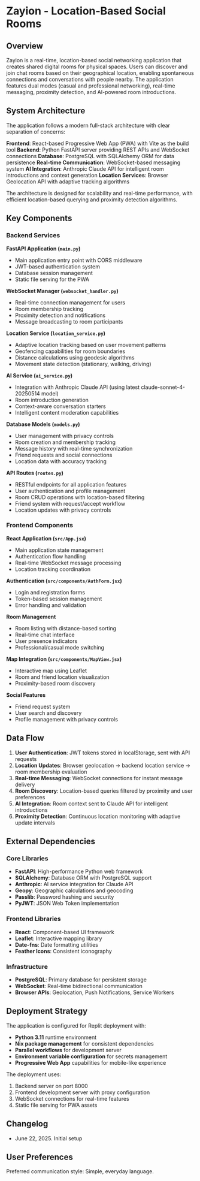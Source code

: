 # Zayion - Location-Based Social Rooms

## Overview

Zayion is a real-time, location-based social networking application that creates shared digital rooms for physical spaces. Users can discover and join chat rooms based on their geographical location, enabling spontaneous connections and conversations with people nearby. The application features dual modes (casual and professional networking), real-time messaging, proximity detection, and AI-powered room introductions.

## System Architecture

The application follows a modern full-stack architecture with clear separation of concerns:

**Frontend**: React-based Progressive Web App (PWA) with Vite as the build tool
**Backend**: Python FastAPI server providing REST APIs and WebSocket connections
**Database**: PostgreSQL with SQLAlchemy ORM for data persistence
**Real-time Communication**: WebSocket-based messaging system
**AI Integration**: Anthropic Claude API for intelligent room introductions and context generation
**Location Services**: Browser Geolocation API with adaptive tracking algorithms

The architecture is designed for scalability and real-time performance, with efficient location-based querying and proximity detection algorithms.

## Key Components

### Backend Services

**FastAPI Application (`main.py`)**
- Main application entry point with CORS middleware
- JWT-based authentication system
- Database session management
- Static file serving for the PWA

**WebSocket Manager (`websocket_handler.py`)**
- Real-time connection management for users
- Room membership tracking
- Proximity detection and notifications
- Message broadcasting to room participants

**Location Service (`location_service.py`)**
- Adaptive location tracking based on user movement patterns
- Geofencing capabilities for room boundaries
- Distance calculations using geodesic algorithms
- Movement state detection (stationary, walking, driving)

**AI Service (`ai_service.py`)**
- Integration with Anthropic Claude API (using latest claude-sonnet-4-20250514 model)
- Room introduction generation
- Context-aware conversation starters
- Intelligent content moderation capabilities

**Database Models (`models.py`)**
- User management with privacy controls
- Room creation and membership tracking
- Message history with real-time synchronization
- Friend requests and social connections
- Location data with accuracy tracking

**API Routes (`routes.py`)**
- RESTful endpoints for all application features
- User authentication and profile management
- Room CRUD operations with location-based filtering
- Friend system with request/accept workflow
- Location updates with privacy controls

### Frontend Components

**React Application (`src/App.jsx`)**
- Main application state management
- Authentication flow handling
- Real-time WebSocket message processing
- Location tracking coordination

**Authentication (`src/components/AuthForm.jsx`)**
- Login and registration forms
- Token-based session management
- Error handling and validation

**Room Management**
- Room listing with distance-based sorting
- Real-time chat interface
- User presence indicators
- Professional/casual mode switching

**Map Integration (`src/components/MapView.jsx`)**
- Interactive map using Leaflet
- Room and friend location visualization
- Proximity-based room discovery

**Social Features**
- Friend request system
- User search and discovery
- Profile management with privacy controls

## Data Flow

1. **User Authentication**: JWT tokens stored in localStorage, sent with API requests
2. **Location Updates**: Browser geolocation → backend location service → room membership evaluation
3. **Real-time Messaging**: WebSocket connections for instant message delivery
4. **Room Discovery**: Location-based queries filtered by proximity and user preferences
5. **AI Integration**: Room context sent to Claude API for intelligent introductions
6. **Proximity Detection**: Continuous location monitoring with adaptive update intervals

## External Dependencies

### Core Libraries
- **FastAPI**: High-performance Python web framework
- **SQLAlchemy**: Database ORM with PostgreSQL support
- **Anthropic**: AI service integration for Claude API
- **Geopy**: Geographic calculations and geocoding
- **Passlib**: Password hashing and security
- **PyJWT**: JSON Web Token implementation

### Frontend Libraries
- **React**: Component-based UI framework
- **Leaflet**: Interactive mapping library
- **Date-fns**: Date formatting utilities
- **Feather Icons**: Consistent iconography

### Infrastructure
- **PostgreSQL**: Primary database for persistent storage
- **WebSocket**: Real-time bidirectional communication
- **Browser APIs**: Geolocation, Push Notifications, Service Workers

## Deployment Strategy

The application is configured for Replit deployment with:

- **Python 3.11** runtime environment
- **Nix package management** for consistent dependencies
- **Parallel workflows** for development server
- **Environment variable configuration** for secrets management
- **Progressive Web App** capabilities for mobile-like experience

The deployment uses:
1. Backend server on port 8000
2. Frontend development server with proxy configuration
3. WebSocket connections for real-time features
4. Static file serving for PWA assets

## Changelog

- June 22, 2025. Initial setup

## User Preferences

Preferred communication style: Simple, everyday language.